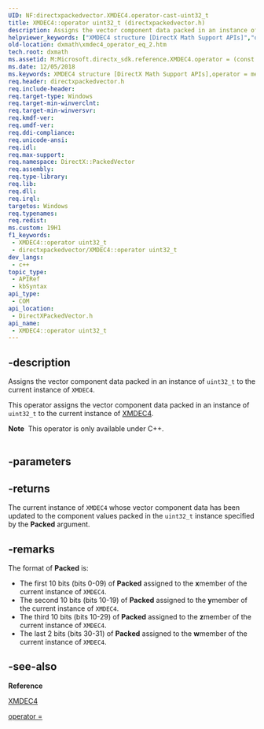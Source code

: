 ```yaml
---
UID: NF:directxpackedvector.XMDEC4.operator-cast-uint32_t
title: XMDEC4::operator uint32_t (directxpackedvector.h)
description: Assigns the vector component data packed in an instance of uint32_t to the current instance of XMDEC4.
helpviewer_keywords: ["XMDEC4 structure [DirectX Math Support APIs]","operator = method","XMDEC4.operator =(const uint32_t)","XMDEC4.operator uint32_t","XMDEC4::operator uint32_t","dxmath.xmdec4_operator_eq_2","operator = method [DirectX Math Support APIs]","operator = method [DirectX Math Support APIs]","XMDEC4 structure","operator uint32_t"]
old-location: dxmath\xmdec4_operator_eq_2.htm
tech.root: dxmath
ms.assetid: M:Microsoft.directx_sdk.reference.XMDEC4.operator = (const uint32_t)
ms.date: 12/05/2018
ms.keywords: XMDEC4 structure [DirectX Math Support APIs],operator = method, XMDEC4.operator =(const uint32_t), XMDEC4.operator uint32_t, XMDEC4::operator uint32_t, dxmath.xmdec4_operator_eq_2, operator = method [DirectX Math Support APIs], operator = method [DirectX Math Support APIs],XMDEC4 structure, operator uint32_t
req.header: directxpackedvector.h
req.include-header: 
req.target-type: Windows
req.target-min-winverclnt: 
req.target-min-winversvr: 
req.kmdf-ver: 
req.umdf-ver: 
req.ddi-compliance: 
req.unicode-ansi: 
req.idl: 
req.max-support: 
req.namespace: DirectX::PackedVector
req.assembly: 
req.type-library: 
req.lib: 
req.dll: 
req.irql: 
targetos: Windows
req.typenames: 
req.redist: 
ms.custom: 19H1
f1_keywords:
 - XMDEC4::operator uint32_t
 - directxpackedvector/XMDEC4::operator uint32_t
dev_langs:
 - c++
topic_type:
 - APIRef
 - kbSyntax
api_type:
 - COM
api_location:
 - DirectXPackedVector.h
api_name:
 - XMDEC4::operator uint32_t
---
```


## -description

Assigns the vector component data packed in an instance of <code>uint32_t</code> to the current
	instance of <code>XMDEC4</code>.
    
This operator assigns the vector component data packed in an instance of <code>uint32_t</code> to
	the current instance of <a href="/windows/desktop/api/directxpackedvector/ns-directxpackedvector-xmdec4">XMDEC4</a>.
<div class="alert"><b>Note</b>  This operator is only available under C++.
    </div><div> </div>

## -parameters

## -returns

The current instance of <code>XMDEC4</code> whose vector component data has been
		updated to the component values packed in the <code>uint32_t</code> instance specified by
		the <b>Packed</b> argument.

## -remarks

The format of <b>Packed</b> is:
	

<ul>
<li>
The first 10 bits (bits 0-09) of <b>Packed</b> assigned to the <b>x</b>member of the current instance of <code>XMDEC4</code>.
		

</li>
<li>
The second 10 bits (bits 10-19) of <b>Packed</b> assigned to the <b>y</b>member of the current instance of <code>XMDEC4</code>.
		

</li>
<li>
The third 10 bits (bits 10-29) of <b>Packed</b> assigned to the <b>z</b>member of the current instance of <code>XMDEC4</code>.
		

</li>
<li>
The last 2 bits (bits 30-31) of <b>Packed</b> assigned to the <b>w</b>member of the current instance of <code>XMDEC4</code>.
		

</li>
</ul>

## -see-also

<b>Reference</b>



<a href="/windows/desktop/api/directxpackedvector/ns-directxpackedvector-xmdec4">XMDEC4</a>



<a href="https://msdn.microsoft.com/46a34196-d32a-4ddf-9245-c568b9461f7d">operator = </a>

